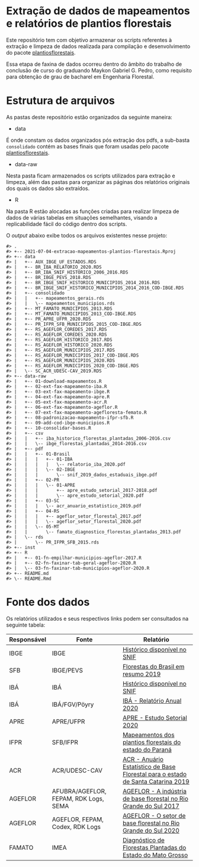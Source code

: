 
<!-- README.md is generated from README.Rmd. Please edit that file -->

# Extração de dados de mapeamentos e relatórios de plantios florestais

<!-- badges: start -->
<!-- badges: end -->

Este repositório tem com objetivo armazenar os scripts referentes à
extração e limpeza de dados realizada para compilação e desenvolvimento
do pacote
[plantiosflorestais](https://github.com/maykongpedro/plantiosflorestais).

Essa etapa de faxina de dados ocorreu dentro do âmbito do trabalho de
conclusão de curso do graduando Maykon Gabriel G. Pedro, como requisito
para obtenção de grau de bacharel em Engenharia Florestal.

# Estrutura de arquivos

As pastas deste repositório estão organizados da seguinte maneira:

-   data

É onde constam os dados organizados pós extração dos pdfs, a sub-basta
`consolidado` contém as bases finais que foram usadas pelo pacote
[plantiosflorestais](https://github.com/maykongpedro/plantiosflorestais).

-   data-raw

Nesta pasta ficam armazenados os scripts utilizados para extração e
limpeza, além das pastas para organizar as páginas dos relatórios
originais dos quais os dados são extraídos.

-   R

Na pasta R estão alocadas as funções criadas para realizar limpeza de
dados de várias tabelas em situações semelhantes, visando a
replicabilidade fácil do código dentro dos scripts.

O *output* abaixo exibe todos os arquivos existentes nesse projeto:

    #> .
    #> +-- 2021-07-04-extracao-mapeamentos-plantios-florestais.Rproj
    #> +-- data
    #> |   +-- AUX_IBGE_UF_ESTADOS.RDS
    #> |   +-- BR_IBA_RELATORIO_2020.RDS
    #> |   +-- BR_IBA_SNIF_HISTORICO_2006_2016.RDS
    #> |   +-- BR_IBGE_PEVS_2018.RDS
    #> |   +-- BR_IBGE_SNIF_HISTORICO_MUNICIPIOS_2014_2016.RDS
    #> |   +-- BR_IBGE_SNIF_HISTORICO_MUNICIPIOS_2014_2016_COD-IBGE.RDS
    #> |   +-- consolidado
    #> |   |   +-- mapeamentos_gerais.rds
    #> |   |   \-- mapeamentos_municipios.rds
    #> |   +-- MT_FAMATO_MUNICIPIOS_2013.RDS
    #> |   +-- MT_FAMATO_MUNICIPIOS_2013_COD-IBGE.RDS
    #> |   +-- PR_APRE_UFPR_2020.RDS
    #> |   +-- PR_IFPR_SFB_MUNICIPIOS_2015_COD-IBGE.RDS
    #> |   +-- RS_AGEFLOR_COREDES_2017.RDS
    #> |   +-- RS_AGEFLOR_COREDES_2020.RDS
    #> |   +-- RS_AGEFLOR_HISTORICO_2017.RDS
    #> |   +-- RS_AGEFLOR_HISTORICO_2020.RDS
    #> |   +-- RS_AGEFLOR_MUNICIPIOS_2017.RDS
    #> |   +-- RS_AGEFLOR_MUNICIPIOS_2017_COD-IBGE.RDS
    #> |   +-- RS_AGEFLOR_MUNICIPIOS_2020.RDS
    #> |   +-- RS_AGEFLOR_MUNICIPIOS_2020_COD-IBGE.RDS
    #> |   \-- SC_ACR_UDESC-CAV_2019.RDS
    #> +-- data-raw
    #> |   +-- 01-download-mapeamentos.R
    #> |   +-- 02-ext-fax-mapeamento-iba.R
    #> |   +-- 03-ext-fax-mapeamento-ibge.R
    #> |   +-- 04-ext-fax-mapeamento-apre.R
    #> |   +-- 05-ext-fax-mapeamento-acr.R
    #> |   +-- 06-ext-fax-mapeamento-ageflor.R
    #> |   +-- 07-ext-fax-mapeamento-agefloresta-femato.R
    #> |   +-- 08-padronizacao-mapeamento-ifpr-sfb.R
    #> |   +-- 09-add-cod-ibge-municipios.R
    #> |   +-- 10-consolidar-bases.R
    #> |   +-- csv
    #> |   |   +-- iba_historico_florestas_plantadas_2006-2016.csv
    #> |   |   \-- ibge_florestas_plantadas_2014-2016.csv
    #> |   +-- pdf
    #> |   |   +-- 01-Brasil
    #> |   |   |   +-- 01-IBA
    #> |   |   |   |   \-- relatorio_iba_2020.pdf
    #> |   |   |   \-- 02-IBGE
    #> |   |   |       \-- snif_2019_dados_estaduais_ibge.pdf
    #> |   |   +-- 02-PR
    #> |   |   |   \-- 01-APRE
    #> |   |   |       +-- apre_estudo_setorial_2017-2018.pdf
    #> |   |   |       \-- apre_estudo_setorial_2020.pdf
    #> |   |   +-- 03-SC
    #> |   |   |   \-- acr_anuario_estatistico_2019.pdf
    #> |   |   +-- 04-RS
    #> |   |   |   +-- ageflor_setor_florestal_2017.pdf
    #> |   |   |   \-- ageflor_setor_florestal_2020.pdf
    #> |   |   \-- 05-MT
    #> |   |       \-- famato_diagnostico_florestas_plantadas_2013.pdf
    #> |   \-- rds
    #> |       \-- PR_IFPR_SFB_2015.rds
    #> +-- inst
    #> +-- R
    #> |   +-- 01-fn-empilhar-municipios-ageflor-2017.R
    #> |   +-- 02-fn-faxinar-tab-geral-ageflor-2020.R
    #> |   \-- 03-fn-faxinar-tab-municipios-ageflor-2020.R
    #> +-- README.md
    #> \-- README.Rmd

# Fonte dos dados

Os relatórios utilizados e seus respectivos links podem ser consultados
na seguinte tabela:

| Responsável | Fonte                                 | Relatório                                                                                                                                                                                            |
|-------------|---------------------------------------|------------------------------------------------------------------------------------------------------------------------------------------------------------------------------------------------------|
| IBGE        | IBGE                                  | [Histórico disponível no SNIF](https://dados.gov.br/dataset/sistema-nacional-de-informacoes-florestais-snif/resource/fdf7e4ce-8475-4205-8aad-3f97665b8a41)                                           |
| SFB         | IBGE/PEVS                             | [Florestas do Brasil em resumo 2019](http://www.acr.org.br/uploads/biblioteca/Florestas_Brasil_2019_Portugues.pdf)                                                                                   |
| IBÁ         | IBÁ                                   | [Histórico disponível no SNIF](https://dados.gov.br/dataset/sistema-nacional-de-informacoes-florestais-snif/resource/43251bd6-e2c9-4dc8-93c9-379bf15e29d9)                                           |
| IBÁ         | IBÁ/FGV/Pöyry                         | [IBÁ - Relatório Anual 2020](https://www.iba.org/datafiles/publicacoes/relatorios/relatorio-iba-2020.pdf)                                                                                            |
| APRE        | APRE/UFPR                             | [APRE - Estudo Setorial 2020](https://apreflorestas.com.br/publicacoes/estudo-setorial-apre-2020-2/)                                                                                                 |
| IFPR        | SFB/IFPR                              | [Mapeamentos dos plantios florestais do estado do Paraná](https://apreflorestas.com.br/publicacoes/ifpr-e-sfb-mapeamento-dos-plantios-florestais-do-estado-do-parana/)                               |
| ACR         | ACR/UDESC-CAV                         | [ACR - Anuário Estatístico de Base Florestal para o estado de Santa Catarina 2019](http://www.acr.org.br/uploads/biblioteca/Anuario_ACR_2019_atualizado.pdf)                                         |
| AGEFLOR     | AFUBRA/AGEFLOR, FEPAM, RDK Logs, SEMA | [AGEFLOR - A indústria de base florestal no Rio Grande do Sul 2017](http://www.ageflor.com.br/noticias/wp-content/uploads/2017/08/A-INDUSTRIA-DE-BASE-FLORESTAL-NO-RS-2017.pdf)                      |
| AGEFLOR     | AGEFLOR, FEPAM, Codex, RDK Logs       | [AGEFLOR - O setor de base florestal no Rio Grande do Sul 2020](http://www.ageflor.com.br/noticias/wp-content/uploads/2020/12/O-Setor-de-Base-Florestal-no-Rio-Grande-do-Sul-2020-ano-base-2019.pdf) |
| FAMATO      | IMEA                                  | [Diagnóstico de Florestas Plantadas do Estado do Mato Grosso](http://www.arefloresta.org.br/uploads/downloads/00072201414739.pdf)                                                                    |
